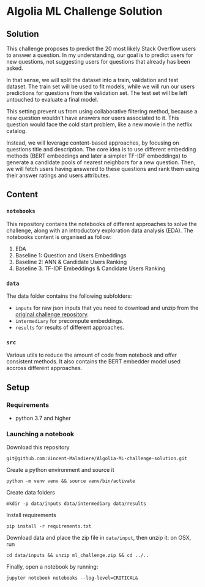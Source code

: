 # Algolia ML Challenge Solution

## Solution

This challenge proposes to predict the 20 most likely Stack Overflow users to answer a question. In my understanding, our goal is to predict users for new questions, not suggesting users for questions that already has been asked.

In that sense, we will split the dataset into a train, validation and test dataset. The train set will be used to fit models, while we will run our users predictions for questions from the validation set. The test set will be left untouched to evaluate a final model. 

This setting prevent us from using collaborative filtering method, because a new question wouldn't have answers nor users associated to it. This question would face the cold start problem, like a new movie in the netflix catalog.

Instead, we will leverage content-based approaches, by focusing on questions title and description. The core idea is to use different embedding methods (BERT embeddings and later a simpler TF-IDF embeddings) to generate a candidate pools of nearest neighbors for a new question. Then, we will fetch users having answered to these questions and rank them using their answer ratings and users attributes.

## Content

### `notebooks`

This repository contains the notebooks of different approaches to solve the challenge, along with an introductory exploration data analysis (EDA). The notebooks content is organised as follow:
1. EDA
2. Baseline 1: Question and Users Embeddings
3. Baseline 2: ANN & Candidate Users Ranking
4. Baseline 3. TF-IDF Embeddings & Candidate Users Ranking

### `data`

The data folder contains the following subfolders:
- `inputs` for raw json inputs that you need to download and unzip from the [original challenge repository](https://github.com/algolia/ML-challenge).
- `intermediary` for precompute embeddings.
- `results` for results of different approaches.

### `src`

Various utils to reduce the amount of code from notebook and offer consistent methods. It also contains the BERT embedder model used accross different approaches.


## Setup

### Requirements
- python 3.7 and higher

### Launching a notebook

Download this repository
```shell
git@github.com:Vincent-Maladiere/Algolia-ML-challenge-solution.git
```

Create a python environment and source it
```shell
python -m venv venv && source venv/bin/activate
```

Create data folders
```
mkdir -p data/inputs data/intermediary data/results
```

Install requirements
```
pip install -r requirements.txt
```

Download data and place the zip file in `data/input`, then unzip it:
on OSX, run
```
cd data/inputs && unzip ml_challenge.zip && cd ../..
```

Finally, open a notebook by running:
```
jupyter notebook notebooks --log-level=CRITICAL&
```

